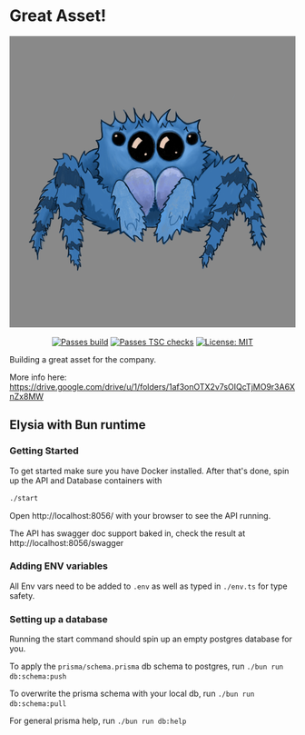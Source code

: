 # Great Asset!

<p align="center">
  <img src="images/Logo.png" alt="Data Management Tool's mascot">
</p>

<div align="center">

<a href="">[![Passes build](https://github.com/lundjrl/great-asset/actions/workflows/build.yml/badge.svg)](https://github.com/lundjrl/great-asset/actions/workflows/build.yml)</a>
<a href="">[![Passes TSC checks](https://github.com/lundjrl/great-asset/actions/workflows/tsc.yml/badge.svg)](https://github.com/lundjrl/great-asset/actions/workflows/tsc.yml)
</a>
<a href="">[![License: MIT](https://img.shields.io/badge/License-MIT-yellow.svg?color=blue)](https://opensource.org/licenses/MIT)</a>

</div>

Building a great asset for the company.

More info here: https://drive.google.com/drive/u/1/folders/1af3onOTX2v7sOIQcTjMO9r3A6XnZx8MW

## Elysia with Bun runtime

### Getting Started

To get started make sure you have Docker installed.
After that's done, spin up the API and Database containers with

```bash
./start
```

Open http://localhost:8056/ with your browser to see the API running.

The API has swagger doc support baked in, check the result at http://localhost:8056/swagger

### Adding ENV variables

All Env vars need to be added to `.env` as well as typed in `./env.ts` for type safety.

### Setting up a database

Running the start command should spin up an empty postgres database for you.

To apply the `prisma/schema.prisma` db schema to postgres, run `./bun run db:schema:push`

To overwrite the prisma schema with your local db, run `./bun run db:schema:pull`

For general prisma help, run `./bun run db:help`
